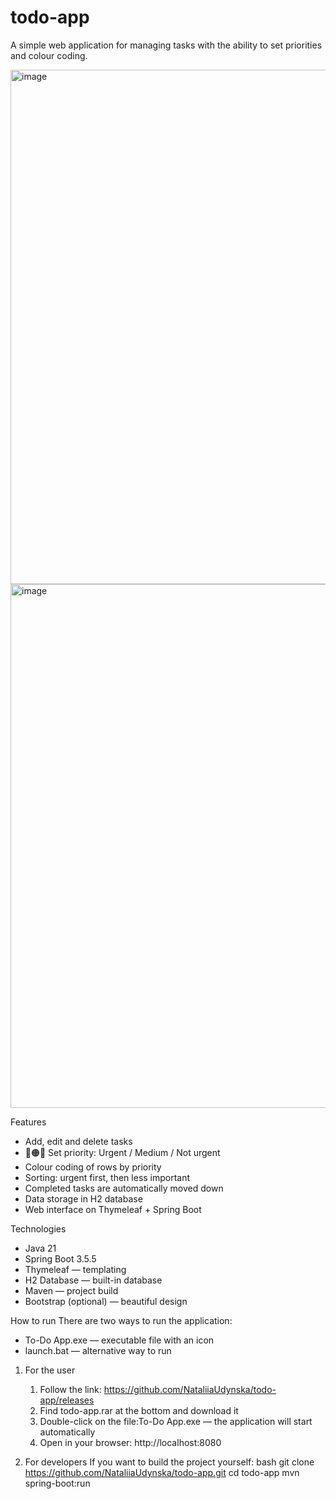 # todo-app

A simple web application for managing tasks with the ability to set priorities and colour coding.

<img width="1834" height="823" alt="image" src="https://github.com/user-attachments/assets/961892a0-e206-46b1-95f0-bc623319cf17" />
<img width="1826" height="838" alt="image" src="https://github.com/user-attachments/assets/d17afc98-00a4-4dd9-96fd-3aa9f2767088" />


Features
-  Add, edit and delete tasks
- 🔴🟠🔵 Set priority: Urgent / Medium / Not urgent
- Colour coding of rows by priority
- Sorting: urgent first, then less important
- Completed tasks are automatically moved down
- Data storage in H2 database
- Web interface on Thymeleaf + Spring Boot

Technologies
- Java 21
- Spring Boot 3.5.5
- Thymeleaf — templating
- H2 Database — built-in database
- Maven — project build
- Bootstrap (optional) — beautiful design

How to run
There are two ways to run the application:
- To-Do App.exe — executable file with an icon
- launch.bat — alternative way to run

1. For the user
     1. Follow the link: https://github.com/NataliiaUdynska/todo-app/releases
     2. Find todo-app.rar at the bottom and download it
     3. Double-click on the file:To-Do App.exe — the application will start automatically
     4. Open in your browser: http://localhost:8080

2. For developers
If you want to build the project yourself:
bash
git clone https://github.com/NataliiaUdynska/todo-app.git
cd todo-app
mvn spring-boot:run
